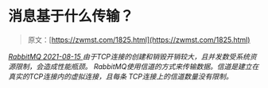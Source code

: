 <!--yml
category: 未分类
date: 0001-01-01 00:00:00
-->

# 消息基于什么传输？

> 原文：[https://zwmst.com/1825.html](https://zwmst.com/1825.html)

   [ *RabbitMQ* ](https://zwmst.com/rabbitmq)*[ <time datetime="2021-08-15T16:36:54+08:00"> 2021-08-15 </time> ](https://zwmst.com/1825.html)  由于TCP连接的创建和销毁开销较大，且并发数受系统资源限制，会造成性能瓶颈。 RabbitMQ使用信道的方式来传输数据。信道是建立在真实的TCP连接内的虚拟连接，且每条 TCP连接上的信道数量没有限制。*